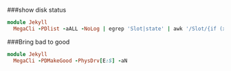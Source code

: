 ###show disk status
~~~ ruby
module Jekyll
  MegaCli -PDlist -aALL -NoLog | egrep 'Slot|state' | awk '/Slot/{if (x)print x;x="";}{x=(!x)?$0:x" -"$0;}END{print x;}' | sed 's/Firmware state://g'
~~~

###Bring bad to good
~~~ ruby
module Jekyll
  MegaCli -PDMakeGood -PhysDrv[E:S] -aN
~~~
